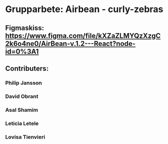 # Grupparbete: Airbean - curly-zebras

## Figmaskiss: https://www.figma.com/file/kXZaZLMYQzXzgC2k6o4ne0/AirBean-v.1.2---React?node-id=0%3A1

## Contributers:

### Philip Jansson

### David Obrant

### Asal Shamim

### Leticia Letele

### Lovisa Tienvieri
